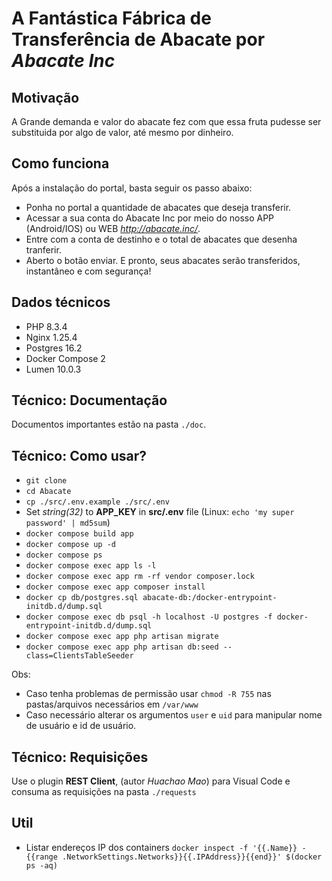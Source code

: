 # A Fantástica Fábrica de Transferência de Abacate por _Abacate Inc_

## Motivação
A Grande demanda e valor do abacate fez com que essa fruta pudesse ser substituida por algo de valor, até mesmo por dinheiro.

## Como funciona
Após a instalação do portal, basta seguir os passo abaixo:
- Ponha no portal a quantidade de abacates que deseja transferir.
- Acessar a sua conta do Abacate Inc por meio do nosso APP (Android/IOS) ou WEB _http://abacate.inc/_.
- Entre com a conta de destinho e o total de abacates que desenha tranferir.
- Aberto o botão enviar.
E pronto, seus abacates serão transferidos, instantâneo e com segurança!

## Dados técnicos
- PHP 8.3.4
- Nginx 1.25.4
- Postgres 16.2
- Docker Compose 2
- Lumen 10.0.3

## Técnico: Documentação
Documentos importantes estão na pasta `./doc`.

## Técnico: Como usar?
- `git clone`
- `cd Abacate`
- `cp ./src/.env.example ./src/.env`
- Set *string(32)* to **APP_KEY** in **src/.env** file (Linux: `echo 'my super password' | md5sum`)
- `docker compose build app`
- `docker compose up -d`
- `docker compose ps`
- `docker compose exec app ls -l`
- `docker compose exec app rm -rf vendor composer.lock`
- `docker compose exec app composer install`
- `docker cp db/postgres.sql abacate-db:/docker-entrypoint-initdb.d/dump.sql`
- `docker compose exec db psql -h localhost -U postgres -f docker-entrypoint-initdb.d/dump.sql`
- `docker compose exec app php artisan migrate`
- `docker compose exec app php artisan db:seed --class=ClientsTableSeeder`

Obs:
- Caso tenha problemas de permissão usar `chmod -R 755` nas pastas/arquivos necessários em `/var/www`
- Caso necessário alterar os argumentos `user` e `uid` para manipular nome de usuário e id de usuário.

## Técnico: Requisições
Use o plugin **REST Client**, (autor _Huachao Mao_) para Visual Code e consuma as requisições na pasta `./requests`

## Util
- Listar endereços IP dos containers ```docker inspect -f '{{.Name}} - {{range .NetworkSettings.Networks}}{{.IPAddress}}{{end}}' $(docker ps -aq)```